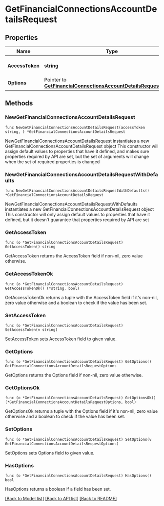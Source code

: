 # GetFinancialConnectionsAccountDetailsRequest

## Properties

Name | Type | Description | Notes
------------ | ------------- | ------------- | -------------
**AccessToken** | **string** | Access token for authentication | 
**Options** | Pointer to [**GetFinancialConnectionsAccountDetailsRequestOptions**](GetFinancialConnectionsAccountDetailsRequestOptions.md) |  | [optional] 

## Methods

### NewGetFinancialConnectionsAccountDetailsRequest

`func NewGetFinancialConnectionsAccountDetailsRequest(accessToken string, ) *GetFinancialConnectionsAccountDetailsRequest`

NewGetFinancialConnectionsAccountDetailsRequest instantiates a new GetFinancialConnectionsAccountDetailsRequest object
This constructor will assign default values to properties that have it defined,
and makes sure properties required by API are set, but the set of arguments
will change when the set of required properties is changed

### NewGetFinancialConnectionsAccountDetailsRequestWithDefaults

`func NewGetFinancialConnectionsAccountDetailsRequestWithDefaults() *GetFinancialConnectionsAccountDetailsRequest`

NewGetFinancialConnectionsAccountDetailsRequestWithDefaults instantiates a new GetFinancialConnectionsAccountDetailsRequest object
This constructor will only assign default values to properties that have it defined,
but it doesn't guarantee that properties required by API are set

### GetAccessToken

`func (o *GetFinancialConnectionsAccountDetailsRequest) GetAccessToken() string`

GetAccessToken returns the AccessToken field if non-nil, zero value otherwise.

### GetAccessTokenOk

`func (o *GetFinancialConnectionsAccountDetailsRequest) GetAccessTokenOk() (*string, bool)`

GetAccessTokenOk returns a tuple with the AccessToken field if it's non-nil, zero value otherwise
and a boolean to check if the value has been set.

### SetAccessToken

`func (o *GetFinancialConnectionsAccountDetailsRequest) SetAccessToken(v string)`

SetAccessToken sets AccessToken field to given value.


### GetOptions

`func (o *GetFinancialConnectionsAccountDetailsRequest) GetOptions() GetFinancialConnectionsAccountDetailsRequestOptions`

GetOptions returns the Options field if non-nil, zero value otherwise.

### GetOptionsOk

`func (o *GetFinancialConnectionsAccountDetailsRequest) GetOptionsOk() (*GetFinancialConnectionsAccountDetailsRequestOptions, bool)`

GetOptionsOk returns a tuple with the Options field if it's non-nil, zero value otherwise
and a boolean to check if the value has been set.

### SetOptions

`func (o *GetFinancialConnectionsAccountDetailsRequest) SetOptions(v GetFinancialConnectionsAccountDetailsRequestOptions)`

SetOptions sets Options field to given value.

### HasOptions

`func (o *GetFinancialConnectionsAccountDetailsRequest) HasOptions() bool`

HasOptions returns a boolean if a field has been set.


[[Back to Model list]](../README.md#documentation-for-models) [[Back to API list]](../README.md#documentation-for-api-endpoints) [[Back to README]](../README.md)


